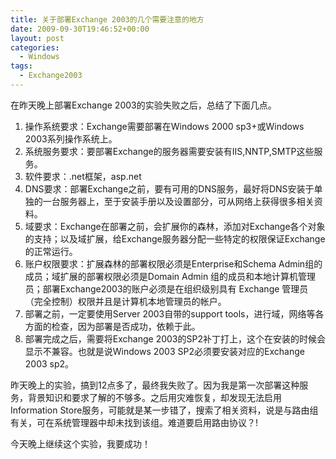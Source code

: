 ```yaml
---
title: 关于部署Exchange 2003的几个需要注意的地方
date: 2009-09-30T19:46:52+00:00
layout: post
categories:
  - Windows
tags:
  - Exchange2003
---
```

在昨天晚上部署Exchange 2003的实验失败之后，总结了下面几点。

1. 操作系统要求：Exchange需要部署在Windows 2000 sp3+或Windows 2003系列操作系统上。
2. 系统服务要求：要部署Exchange的服务器需要安装有IIS,NNTP,SMTP这些服务。
3. 软件要求：.net框架，asp.net
4. DNS要求：部署Exchange之前，要有可用的DNS服务，最好将DNS安装于单独的一台服务器上，至于安装手册以及设置部分，可从网络上获得很多相关资料。
5. 域要求：Exchange在部署之前，会扩展你的森林，添加对Exchange各个对象的支持；以及域扩展，给Exchange服务器分配一些特定的权限保证Exchange的正常运行。
6. 账户权限要求：扩展森林的部署权限必须是Enterprise和Schema Admin组的成员；域扩展的部署权限必须是Domain Admin 组的成员和本地计算机管理员；部署Exchange2003的账户必须是在组织级别具有 Exchange 管理员（完全控制）权限并且是计算机本地管理员的帐户。
7. 部署之前，一定要使用Server 2003自带的support tools，进行域，网络等各方面的检查，因为部署是否成功，依赖于此。
8. 部署完成之后，需要将Exchange 2003的SP2补丁打上，这个在安装的时候会显示不兼容。也就是说Windows 2003 SP2必须要安装对应的Exchange 2003 sp2。
<!--more-->
昨天晚上的实验，搞到12点多了，最终我失败了。因为我是第一次部署这种服务，背景知识和要求了解的不够多。之后用灾难恢复，却发现无法启用Information Store服务，可能就是某一步错了，搜索了相关资料，说是与路由组有关，可在系统管理器中却未找到该组。难道要启用路由协议？!

今天晚上继续这个实验，我要成功！